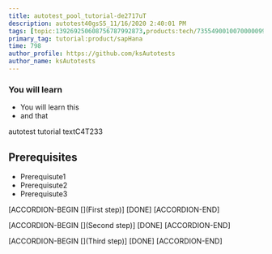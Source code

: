 ```yaml
---
title: autotest_pool_tutorial-de2717uT
description: autotest40gsS5_11/16/2020 2:40:01 PM
tags: [topic:139269250608756787992873,products:tech/73554900100700000996,tutorial:experience/advanced]
primary_tag: tutorial:product/sapHana
time: 798
author_profile: https://github.com/ksAutotests
author_name: ksAutotests
---
```

### You will learn
- You will learn this
- and that

autotest tutorial textC4T233

## Prerequisites
- Prerequisute1
- Prerequisute2
- Prerequisute3

[ACCORDION-BEGIN [](First step)]
[DONE]
[ACCORDION-END]

[ACCORDION-BEGIN [](Second step)]
[DONE]
[ACCORDION-END]

[ACCORDION-BEGIN [](Third step)]
[DONE]
[ACCORDION-END]

